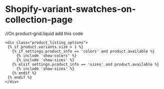 # Shopify-variant-swatches-on-collection-page

  //On product-grid.liquid add this code
  
    <div class="product_listing_options">
     {% if product.variants.size > 1 %}
       {% if settings.product_info == 'colors' and product.available %}
         {% include 'show-colors' %}
         {% include 'show-sizes' %}
       {% elsif settings.product_info == 'sizes' and product.available %}
         {% include 'show-sizes' %}
       {% endif %}
     {% endif %}
    </div>
